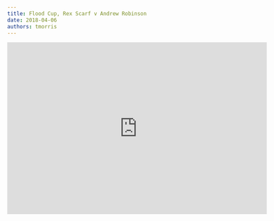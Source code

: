 ```yaml
---
title: Flood Cup, Rex Scarf v Andrew Robinson
date: 2018-04-06
authors: tmorris
---
```


<iframe src="https://lichess.org/embed/vmwtsfkD?theme=auto&amp;bg=auto" width=600 height=397 frameborder=0></iframe>
